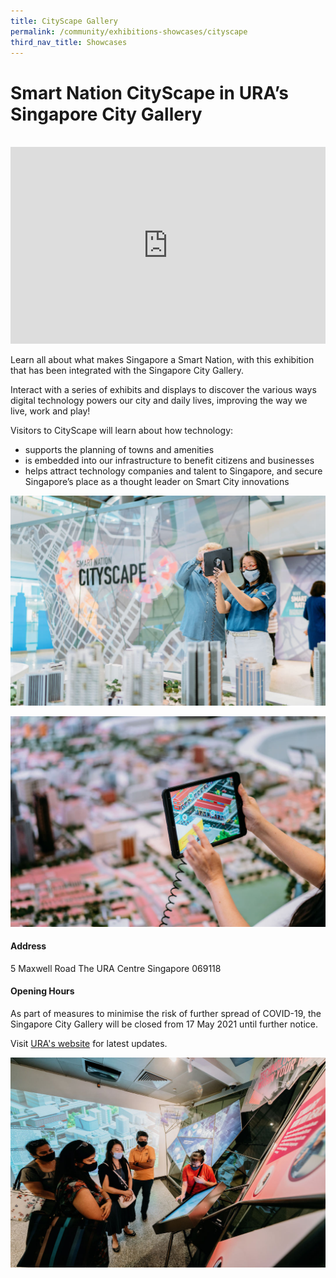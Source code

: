 ```yaml
---
title: CityScape Gallery
permalink: /community/exhibitions-showcases/cityscape
third_nav_title: Showcases
---
```




# Smart Nation CityScape in URA’s Singapore City Gallery
<br>
<iframe width="100%" height="315" src="https://www.youtube.com/embed/2QJqf0CZ4d4" title="YouTube video player" frameborder="0" allow="accelerometer; autoplay; clipboard-write; encrypted-media; gyroscope; picture-in-picture" allowfullscreen></iframe>

Learn all about what makes Singapore a Smart Nation, with this exhibition that has been integrated with the Singapore City Gallery.

Interact with a series of exhibits and displays to discover the various ways digital technology powers our city and daily lives, improving the way we live, work and play! 

Visitors to CityScape will learn about how technology:

*  supports the planning of towns and amenities
*   is embedded into our infrastructure to benefit citizens and businesses
*   helps attract technology companies and talent to Singapore, and secure Singapore’s place as a thought leader on Smart City innovations

![Alt text for image on Isomer site](/images/community/Cityscape-06.jpg)

![Alt text for image on Isomer site](/images/community/Cityscape-04.jpeg)

#### Address

5 Maxwell Road
The URA Centre 
Singapore 069118

#### Opening Hours

As part of measures to minimise the risk of further spread of COVID-19, the Singapore City Gallery will be closed from 17 May 2021 until further notice.

Visit <a href="https://www.ura.gov.sg/Corporate/Singapore-City-Gallery" target="_blank">URA's website</a> for latest updates.

![Alt text for image on Isomer site](/images/community/Cityscape-05.jpeg)